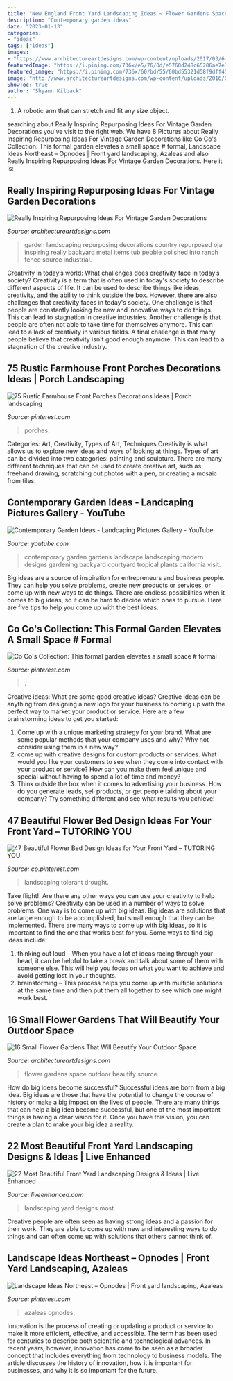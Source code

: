 ```yaml
---
title: "New England Front Yard Landscaping Ideas ~ Flower Gardens Space Outdoor Beautify Source"
description: "Contemporary garden ideas"
date: "2023-01-13"
categories:
- "ideas"
tags: ["ideas"]
images:
- "https://www.architectureartdesigns.com/wp-content/uploads/2017/03/6-25.jpg"
featuredImage: "https://i.pinimg.com/736x/e5/76/0d/e5760d248c65286ae7e781a1acb7fb70.jpg"
featured_image: "https://i.pinimg.com/736x/60/bd/55/60bd55321d58f9dff450607171929e61.jpg"
image: "http://www.architectureartdesigns.com/wp-content/uploads/2016/07/3-5-630x944.jpg"
ShowToc: true
author: "Shyann Kilback"
---
```



1. A robotic arm that can stretch and fit any size object.

	

		
searching about Really Inspiring Repurposing Ideas For Vintage Garden Decorations you've visit to the right web. We have 8 Pictures about Really Inspiring Repurposing Ideas For Vintage Garden Decorations like Co Co&#039;s Collection: This formal garden elevates a small space # formal, Landscape Ideas Northeast – Opnodes | Front yard landscaping, Azaleas and also Really Inspiring Repurposing Ideas For Vintage Garden Decorations. Here it is:
		
    
## Really Inspiring Repurposing Ideas For Vintage Garden Decorations

<img loading=lazy src="http://www.architectureartdesigns.com/wp-content/uploads/2016/07/3-5-630x944.jpg" onerror="this.onerror=null;this.src='https://tse4.mm.bing.net/th?id=OIP.jgsn40oTnihA5JAgSmTSUgHaLG&amp;pid=15.1';" alt="Really Inspiring Repurposing Ideas For Vintage Garden Decorations">

_Source: architectureartdesigns.com_

>garden landscaping repurposing decorations country repurposed ojai inspiring really backyard metal items tub pebble polished into ranch fence source industrial. 

	

Creativity in today’s world: What challenges does creativity face in today’s society?
Creativity is a term that is often used in today's society to describe different aspects of life. It can be used to describe things like ideas, creativity, and the ability to think outside the box. However, there are also challenges that creativity faces in today's society. One challenge is that people are constantly looking for new and innovative ways to do things. This can lead to stagnation in creative industries. Another challenge is that people are often not able to take time for themselves anymore. This can lead to a lack of creativity in various fields. A final challenge is that many people believe that creativity isn't good enough anymore. This can lead to a stagnation of the creative industry.

    
## 75 Rustic Farmhouse Front Porches Decorations Ideas | Porch Landscaping

<img loading=lazy src="https://i.pinimg.com/736x/e5/76/0d/e5760d248c65286ae7e781a1acb7fb70.jpg" onerror="this.onerror=null;this.src='https://tse1.mm.bing.net/th?id=OIP.wOoJ8-YF-MYS3SG5fIFK-wHaJ4&amp;pid=15.1';" alt="75 Rustic Farmhouse Front Porches Decorations Ideas | Porch landscaping">

_Source: pinterest.com_

>porches. 

	

Categories: Art, Creativity, Types of Art, Techniques
Creativity is what allows us to explore new ideas and ways of looking at things. Types of art can be divided into two categories: painting and sculpture. There are many different techniques that can be used to create creative art, such as freehand drawing, scratching out photos with a pen, or creating a mosaic from tiles.

    
## Contemporary Garden Ideas - Landcaping Pictures Gallery - YouTube

<img loading=lazy src="http://i1.ytimg.com/vi/zIB2A7Xeuzg/maxresdefault.jpg" onerror="this.onerror=null;this.src='https://tse2.mm.bing.net/th?id=OIP.FxNUeN3Wkqnzcq77Wu1btQHaEK&amp;pid=15.1';" alt="Contemporary Garden Ideas - Landcaping Pictures Gallery - YouTube">

_Source: youtube.com_

>contemporary garden gardens landscape landscaping modern designs gardening backyard courtyard tropical plants california visit. 

	

Big ideas are a source of inspiration for entrepreneurs and business people. They can help you solve problems, create new products or services, or come up with new ways to do things. There are endless possibilities when it comes to big ideas, so it can be hard to decide which ones to pursue. Here are five tips to help you come up with the best ideas: 

    
## Co Co&#039;s Collection: This Formal Garden Elevates A Small Space # Formal

<img loading=lazy src="https://i.pinimg.com/736x/b9/d2/07/b9d2071033ba95b06a79143b58b8e04a--backyard-garden-ideas-garden-paths.jpg" onerror="this.onerror=null;this.src='https://tse1.mm.bing.net/th?id=OIP.5HFJpyIxfqfHMEc83NGfmwAAAA&amp;pid=15.1';" alt="Co Co&#039;s Collection: This formal garden elevates a small space # formal">

_Source: pinterest.com_

>. 

	

Creative ideas: What are some good creative ideas?
Creative ideas can be anything from designing a new logo for your business to coming up with the perfect way to market your product or service. Here are a few brainstorming ideas to get you started: 
1. Come up with a unique marketing strategy for your brand. What are some popular methods that your company uses and why? Why not consider using them in a new way? 
2. come up with creative designs for custom products or services. What would you like your customers to see when they come into contact with your product or service? How can you make them feel unique and special without having to spend a lot of time and money? 
3. Think outside the box when it comes to advertising your business. How do you generate leads, sell products, or get people talking about your company? Try something different and see what results you achieve!

    
## 47 Beautiful Flower Bed Design Ideas For Your Front Yard – TUTORING YOU

<img loading=lazy src="https://i.pinimg.com/736x/38/8c/54/388c54b9ad02ac11c7fbb84172ccea85.jpg" onerror="this.onerror=null;this.src='https://tse2.mm.bing.net/th?id=OIP.mRGvhJVt3q0UwzRnBHEm_QHaJ3&amp;pid=15.1';" alt="47 Beautiful Flower Bed Design Ideas for Your Front Yard – TUTORING YOU">

_Source: co.pinterest.com_

>landscaping tolerant drought. 

	

Take flight!: Are there any other ways you can use your creativity to help solve problems?
Creativity can be used in a number of ways to solve problems. One way is to come up with big ideas. Big ideas are solutions that are large enough to be accomplished, but small enough that they can be implemented. There are many ways to come up with big ideas, so it is important to find the one that works best for you. Some ways to find big ideas include: 
1) thinking out loud – When you have a lot of ideas racing through your head, it can be helpful to take a break and talk about some of them with someone else. This will help you focus on what you want to achieve and avoid getting lost in your thoughts. 
2) brainstorming – This process helps you come up with multiple solutions at the same time and then put them all together to see which one might work best.

    
## 16 Small Flower Gardens That Will Beautify Your Outdoor Space

<img loading=lazy src="https://www.architectureartdesigns.com/wp-content/uploads/2017/03/6-25.jpg" onerror="this.onerror=null;this.src='https://tse2.mm.bing.net/th?id=OIP.hO8O59Mo6QKb_2vYnfeR0wHaFj&amp;pid=15.1';" alt="16 Small Flower Gardens That Will Beautify Your Outdoor Space">

_Source: architectureartdesigns.com_

>flower gardens space outdoor beautify source. 

	

How do big ideas become successful?
Successful ideas are born from a big idea. Big ideas are those that have the potential to change the course of history or make a big impact on the lives of people. There are many things that can help a big idea become successful, but one of the most important things is having a clear vision for it. Once you have this vision, you can create a plan to make your big idea a reality.

    
## 22 Most Beautiful Front Yard Landscaping Designs &amp; Ideas | Live Enhanced

<img loading=lazy src="http://www.liveenhanced.com/wp-content/uploads/2018/01/Front-Yard-Landscaping-Ideas-16.jpg" onerror="this.onerror=null;this.src='https://tse4.mm.bing.net/th?id=OIP.42CuOWBUY3h-okCaW_KUQAHaFC&amp;pid=15.1';" alt="22 Most Beautiful Front Yard Landscaping Designs &amp; Ideas | Live Enhanced">

_Source: liveenhanced.com_

>landscaping yard designs most. 

	

Creative people are often seen as having strong ideas and a passion for their work. They are able to come up with new and interesting ways to do things and can often come up with solutions that others cannot think of.

    
## Landscape Ideas Northeast – Opnodes | Front Yard Landscaping, Azaleas

<img loading=lazy src="https://i.pinimg.com/736x/60/bd/55/60bd55321d58f9dff450607171929e61.jpg" onerror="this.onerror=null;this.src='https://tse2.mm.bing.net/th?id=OIP.P44un5Rl_Pdg87uj1TlFcQHaEK&amp;pid=15.1';" alt="Landscape Ideas Northeast – Opnodes | Front yard landscaping, Azaleas">

_Source: pinterest.com_

>azaleas opnodes. 

	

Innovation is the process of creating or updating a product or service to make it more efficient, effective, and accessible. The term has been used for centuries to describe both scientific and technological advances. In recent years, however, innovation has come to be seen as a broader concept that Includes everything from technology to business models. The article discusses the history of innovation, how it is important for businesses, and why it is so important for the future.

